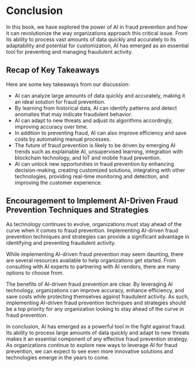 # Conclusion

In this book, we have explored the power of AI in fraud prevention and how it can revolutionize the way organizations approach this critical issue. From its ability to process vast amounts of data quickly and accurately to its adaptability and potential for customization, AI has emerged as an essential tool for preventing and managing fraudulent activity.

Recap of Key Takeaways
----------------------

Here are some key takeaways from our discussion:

* AI can analyze large amounts of data quickly and accurately, making it an ideal solution for fraud prevention.
* By learning from historical data, AI can identify patterns and detect anomalies that may indicate fraudulent behavior.
* AI can adapt to new threats and adjust its algorithms accordingly, improving accuracy over time.
* In addition to preventing fraud, AI can also improve efficiency and save costs by automating manual processes.
* The future of fraud prevention is likely to be driven by emerging AI trends such as explainable AI, unsupervised learning, integration with blockchain technology, and IoT and mobile fraud prevention.
* AI can unlock new opportunities in fraud prevention by enhancing decision-making, creating customized solutions, integrating with other technologies, providing real-time monitoring and detection, and improving the customer experience.

Encouragement to Implement AI-Driven Fraud Prevention Techniques and Strategies
-------------------------------------------------------------------------------

As technology continues to evolve, organizations must stay ahead of the curve when it comes to fraud prevention. Implementing AI-driven fraud prevention techniques and strategies can provide a significant advantage in identifying and preventing fraudulent activity.

While implementing AI-driven fraud prevention may seem daunting, there are several resources available to help organizations get started. From consulting with AI experts to partnering with AI vendors, there are many options to choose from.

The benefits of AI-driven fraud prevention are clear. By leveraging AI technology, organizations can improve accuracy, enhance efficiency, and save costs while protecting themselves against fraudulent activity. As such, implementing AI-driven fraud prevention techniques and strategies should be a top priority for any organization looking to stay ahead of the curve in fraud prevention.

In conclusion, AI has emerged as a powerful tool in the fight against fraud. Its ability to process large amounts of data quickly and adapt to new threats makes it an essential component of any effective fraud prevention strategy. As organizations continue to explore new ways to leverage AI for fraud prevention, we can expect to see even more innovative solutions and technologies emerge in the years to come.